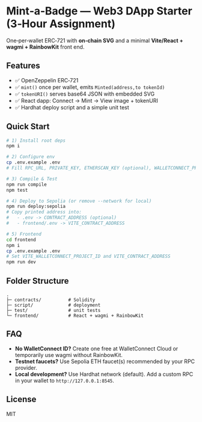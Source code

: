 # Mint‑a‑Badge — Web3 DApp Starter (3‑Hour Assignment)

One‑per‑wallet ERC‑721 with **on‑chain SVG** and a minimal **Vite/React + wagmi + RainbowKit** front end.

## Features
- ✅ OpenZeppelin ERC‑721
- ✅ `mint()` once per wallet, emits `Minted(address,to tokenId)`
- ✅ `tokenURI()` serves base64 JSON with embedded SVG
- ✅ React dapp: Connect → Mint → View image + tokenURI
- ✅ Hardhat deploy script and a simple unit test

## Quick Start

```bash
# 1) Install root deps
npm i

# 2) Configure env
cp .env.example .env
# Fill RPC_URL, PRIVATE_KEY, ETHERSCAN_KEY (optional), WALLETCONNECT_PROJECT_ID

# 3) Compile & Test
npm run compile
npm test

# 4) Deploy to Sepolia (or remove --network for local)
npm run deploy:sepolia
# Copy printed address into:
#   - .env -> CONTRACT_ADDRESS (optional)
#   - frontend/.env -> VITE_CONTRACT_ADDRESS

# 5) Frontend
cd frontend
npm i
cp .env.example .env
# Set VITE_WALLETCONNECT_PROJECT_ID and VITE_CONTRACT_ADDRESS
npm run dev
```

## Folder Structure
```
.
├─ contracts/          # Solidity
├─ script/             # deployment
├─ test/               # unit tests
└─ frontend/           # React + wagmi + RainbowKit
```

## FAQ
- **No WalletConnect ID?** Create one free at WalletConnect Cloud or temporarily use wagmi without RainbowKit.
- **Testnet faucets?** Use Sepolia ETH faucet(s) recommended by your RPC provider.
- **Local development?** Use Hardhat network (default). Add a custom RPC in your wallet to `http://127.0.0.1:8545`.

## License
MIT
